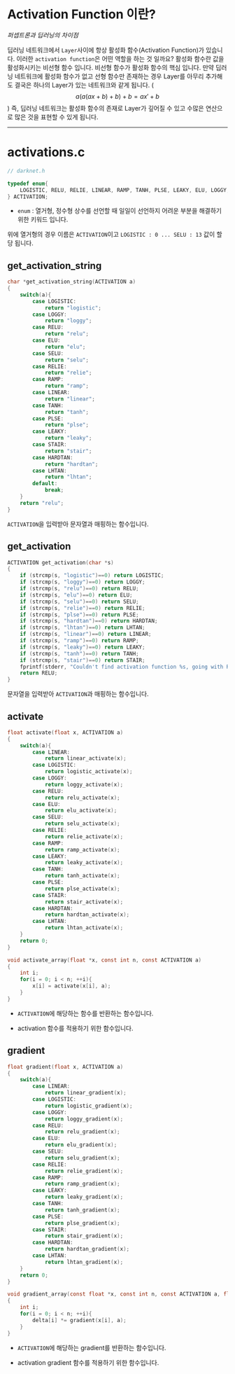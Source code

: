 # Activation Function 이란?

*퍼셉트론과 딥러닝의 차이점*

딥러닝 네트워크에서 `Layer`사이에 항상 활성화 함수(Activation Function)가 있습니다. 이러한 `activation function`은 어떤 역할을 하는 것 일까요?
활성화 함수란 값을 활성화시키는 비선형 함수 입니다.
비선형 함수가 활성화 함수의 핵심 입니다.
만약 딥러닝 네트워크에 활성화 함수가 없고 선형 함수만 존재하는 경우 Layer를 아무리 추가해도 결국은 하나의 Layer가 있는 네트워크와 같게 됩니다. ( $$a(a(ax + b) + b) + b = ax' + b$$ )
즉, 딥러닝 네트워크는 활성화 함수의 존재로 Layer가 깊어질 수 있고 수많은 연산으로 많은 것을 표현할 수 있게 됩니다.

---

# activations.c

```c
// darknet.h

typedef enum{
    LOGISTIC, RELU, RELIE, LINEAR, RAMP, TANH, PLSE, LEAKY, ELU, LOGGY, STAIR, HARDTAN, LHTAN, SELU
} ACTIVATION;
```

- `enum` : 열거형, 정수형 상수를 선언할 때 일일이 선언하지 어려운 부분을 해결하기 위한 키워드 입니다.

위에 열거형의 경우 이름은 `ACTIVATION`이고 `LOGISTIC : 0 ... SELU : 13` 값이 할당 됩니다.

## get_activation_string

```c
char *get_activation_string(ACTIVATION a)
{
    switch(a){
        case LOGISTIC:
            return "logistic";
        case LOGGY:
            return "loggy";
        case RELU:
            return "relu";
        case ELU:
            return "elu";
        case SELU:
            return "selu";
        case RELIE:
            return "relie";
        case RAMP:
            return "ramp";
        case LINEAR:
            return "linear";
        case TANH:
            return "tanh";
        case PLSE:
            return "plse";
        case LEAKY:
            return "leaky";
        case STAIR:
            return "stair";
        case HARDTAN:
            return "hardtan";
        case LHTAN:
            return "lhtan";
        default:
            break;
    }
    return "relu";
}
```

`ACTIVATION`을 입력받아 문자열과 매핑하는 함수입니다.

## get_activation

```c
ACTIVATION get_activation(char *s)
{
    if (strcmp(s, "logistic")==0) return LOGISTIC;
    if (strcmp(s, "loggy")==0) return LOGGY;
    if (strcmp(s, "relu")==0) return RELU;
    if (strcmp(s, "elu")==0) return ELU;
    if (strcmp(s, "selu")==0) return SELU;
    if (strcmp(s, "relie")==0) return RELIE;
    if (strcmp(s, "plse")==0) return PLSE;
    if (strcmp(s, "hardtan")==0) return HARDTAN;
    if (strcmp(s, "lhtan")==0) return LHTAN;
    if (strcmp(s, "linear")==0) return LINEAR;
    if (strcmp(s, "ramp")==0) return RAMP;
    if (strcmp(s, "leaky")==0) return LEAKY;
    if (strcmp(s, "tanh")==0) return TANH;
    if (strcmp(s, "stair")==0) return STAIR;
    fprintf(stderr, "Couldn't find activation function %s, going with ReLU\n", s);
    return RELU;
}
```

문자열을 입력받아 `ACTIVATION`과 매핑하는 함수입니다.

## activate

```c
float activate(float x, ACTIVATION a)
{
    switch(a){
        case LINEAR:
            return linear_activate(x);
        case LOGISTIC:
            return logistic_activate(x);
        case LOGGY:
            return loggy_activate(x);
        case RELU:
            return relu_activate(x);
        case ELU:
            return elu_activate(x);
        case SELU:
            return selu_activate(x);
        case RELIE:
            return relie_activate(x);
        case RAMP:
            return ramp_activate(x);
        case LEAKY:
            return leaky_activate(x);
        case TANH:
            return tanh_activate(x);
        case PLSE:
            return plse_activate(x);
        case STAIR:
            return stair_activate(x);
        case HARDTAN:
            return hardtan_activate(x);
        case LHTAN:
            return lhtan_activate(x);
    }
    return 0;
}

void activate_array(float *x, const int n, const ACTIVATION a)
{
    int i;
    for(i = 0; i < n; ++i){
        x[i] = activate(x[i], a);
    }
}
```

- `ACTIVATION`에 해당하는 함수를 반환하는 함수입니다.

- activation 함수를 적용하기 위한 함수입니다.

## gradient

```c
float gradient(float x, ACTIVATION a)
{
    switch(a){
        case LINEAR:
            return linear_gradient(x);
        case LOGISTIC:
            return logistic_gradient(x);
        case LOGGY:
            return loggy_gradient(x);
        case RELU:
            return relu_gradient(x);
        case ELU:
            return elu_gradient(x);
        case SELU:
            return selu_gradient(x);
        case RELIE:
            return relie_gradient(x);
        case RAMP:
            return ramp_gradient(x);
        case LEAKY:
            return leaky_gradient(x);
        case TANH:
            return tanh_gradient(x);
        case PLSE:
            return plse_gradient(x);
        case STAIR:
            return stair_gradient(x);
        case HARDTAN:
            return hardtan_gradient(x);
        case LHTAN:
            return lhtan_gradient(x);
    }
    return 0;
}

void gradient_array(const float *x, const int n, const ACTIVATION a, float *delta)
{
    int i;
    for(i = 0; i < n; ++i){
        delta[i] *= gradient(x[i], a);
    }
}
```

- `ACTIVATION`에 해당하는 gradient를 반환하는 함수입니다.

- activation gradient 함수를 적용하기 위한 함수입니다.
